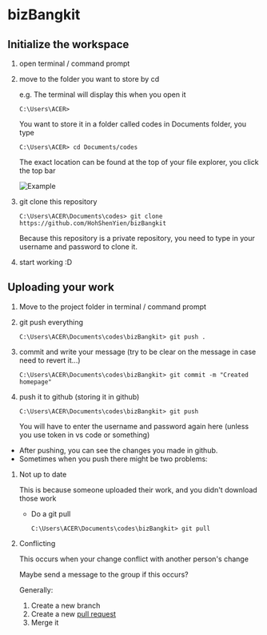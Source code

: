 # bizBangkit

## Initialize the workspace

1. open terminal / command prompt
2. move to the folder you want to store by cd

    e.g. The terminal will display this when you open it
    
    ```
    C:\Users\ACER>
    ```
    You want to store it in a folder called codes in Documents folder, you type
    
    ```
    C:\Users\ACER> cd Documents/codes
    ```
    
    The exact location can be found at the top of your file explorer, you click the top bar
    
    ![Example](https://uis.georgetown.edu/wp-content/uploads/2019/05/win10-fileexplorer-addrbar.png)
    
4. git clone this repository
    
     ```
    C:\Users\ACER\Documents\codes> git clone https://github.com/HohShenYien/bizBangkit
    ```
    
    Because this repository is a private repository, you need to type in your username and password to clone it.
    
6. start working :D


## Uploading your work

1. Move to the project folder in terminal / command prompt
2. git push everything
    
    ```
    C:\Users\ACER\Documents\codes\bizBangkit> git push .
    ```
    
3. commit and write your message (try to be clear on the message in case need to revert it...)
    
    ```
    C:\Users\ACER\Documents\codes\bizBangkit> git commit -m "Created homepage"
    ```
    
4. push it to github (storing it in github)
    
    ```
    C:\Users\ACER\Documents\codes\bizBangkit> git push
    ```
    
    You will have to enter the username and password again here (unless you use token in vs code or something)
    
- After pushing, you can see the changes you made in github.
- Sometimes when you push there might be two problems:
1. Not up to date

    This is because someone uploaded their work, and you didn't download those work
    
    - Do a git pull
    
        ```
        C:\Users\ACER\Documents\codes\bizBangkit> git pull
        ```
        
2. Conflicting

    This occurs when your change conflict with another person's change
    
    Maybe send a message to the group if this occurs?
    
    Generally:
    
    1. Create a new branch
    2. Create a new [pull request](https://docs.github.com/en/github/collaborating-with-pull-requests/proposing-changes-to-your-work-with-pull-requests/creating-a-pull-request)
    3. Merge it
